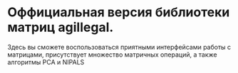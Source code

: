 # Оффициальная версия библиотеки матриц agillegal.
Здесь вы сможете воспользоваться приятными интерфейсами работы с матрицами, присутствует множество матричных операций, а также алгоритмы PCA и NIPALS
